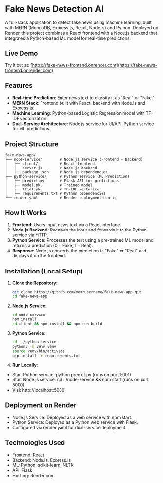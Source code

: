 # Fake News Detection AI

A full-stack application to detect fake news using machine learning, built with MERN (MongoDB, Express.js, React, Node.js) and Python. Deployed on Render, this project combines a React frontend with a Node.js backend that integrates a Python-based ML model for real-time predictions.

## Live Demo
Try it out at: [https://fake-news-frontend.onrender.com](https://fake-news-frontend.onrender.com)

## Features
- **Real-time Prediction**: Enter news text to classify it as "Real" or "Fake."
- **MERN Stack**: Frontend built with React, backend with Node.js and Express.js.
- **Machine Learning**: Python-based Logistic Regression model with TF-IDF vectorization.
- **Dual-Service Architecture**: Node.js service for UI/API, Python service for ML predictions.

## Project Structure
    fake-news-app/
    ├── node-service/        # Node.js service (Frontend + Backend)
    │   ├── client/          # React frontend
    │   ├── server.js        # Node.js backend
    │   ├── package.json     # Node.js dependencies
    ├── python-service/      # Python service (ML Prediction)
    │   ├── predict.py       # Flask API for predictions
    │   ├── model.pkl        # Trained model
    │   ├── tfidf.pkl        # TF-IDF vectorizer
    │   ├── requirements.txt # Python dependencies
    └── render.yaml          # Render deployment config


## How It Works
1. **Frontend**: Users input news text via a React interface.
2. **Node.js Backend**: Receives the input and forwards it to the Python service via HTTP.
3. **Python Service**: Processes the text using a pre-trained ML model and returns a prediction (0 = Fake, 1 = Real).
4. **Response**: Node.js converts the prediction to "Fake" or "Real" and displays it on the frontend.

## Installation (Local Setup)
1. **Clone the Repository**:
   ```bash
   git clone https://github.com/yourusername/fake-news-app.git
   cd fake-news-app

2. **Node.js Service**:
    ```bash
    cd node-service
    npm install
    cd client && npm install && npm run build

3. **Python Service**:
    ```bash
    cd ../python-service
    python3 -m venv venv
    source venv/bin/activate
    pip install -r requirements.txt

4. **Run Locally**:
  - Start Python service: python predict.py (runs on port 5001)
  - Start Node.js service: cd ../node-service && npm start (runs on port 5000)
  - Visit http://localhost:5000

## Deployment on Render
  - Node.js Service: Deployed as a web service with npm start.
  - Python Service: Deployed as a Python web service with Flask.
  - Configured via render.yaml for dual-service deployment.

## Technologies Used
  - Frontend: React
  - Backend: Node.js, Express.js
  - ML: Python, scikit-learn, NLTK
  - API: Flask
  - Hosting: Render.com